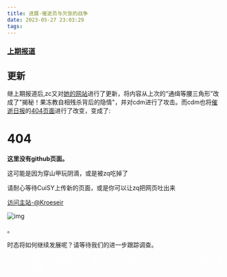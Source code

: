 ```yaml
---
title: 进展-催逝员与欠张的战争
date: 2023-05-27 23:03:29
tags:
---
```


### [上期报道](https://waterdrop142857.github.io/MyNews/2023/05/21/两个互掐的人/)

## 更新

继上期报道后,zc又对[她的网站](https://ymmmer001.github.io)进行了更新，将内容从上次的“通缉等腰三角形”改成了"揭秘！果冻教自相残杀背后的隐情"，并对cdm进行了攻击。而cdm也将[催逝日报](https://kroeseir.github.io/news/)的[404页面](https://kroeseir.github.io/cyb)进行了改变，变成了:

# 404

**这里没有github页面。**

这可能是因为穿山甲玩阴滴，或是被zq吃掉了

请耐心等待CuiSY上传新的页面，或是你可以让zq把网页吐出来

[访问主站-@Kroeseir](https://kroeseir.github.io/)

![img](https://files.superbed.cn/store/superbed/11/10/64718322f024cca173a61110.png)



。

时态将如何继续发展呢？请等待我们的进一步跟踪调查。

<p style="color:white;"> (P.S.) 本报绝不会偏袒任何一方或向另一方泄露对方的不利材料。我们只是客观而冷静的记录者。</p>

